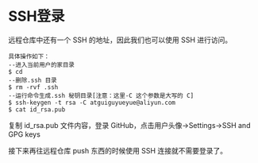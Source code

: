 # SSH登录

远程仓库中还有一个 SSH 的地址，因此我们也可以使用 SSH 进行访问。

~~~
具体操作如下：
--进入当前用户的家目录
$ cd
--删除.ssh 目录
$ rm -rvf .ssh
--运行命令生成.ssh 秘钥目录[注意：这里-C 这个参数是大写的 C]
$ ssh-keygen -t rsa -C atguiguyueyue@aliyun.com
$ cat id_rsa.pub
~~~

复制 id_rsa.pub 文件内容，登录 GitHub，点击用户头像→Settings→SSH and GPG keys

接下来再往远程仓库 push 东西的时候使用 SSH 连接就不需要登录了。